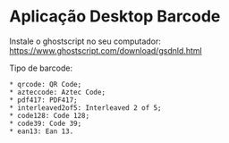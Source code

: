 # Aplicação Desktop Barcode

Instale o ghostscript no seu computador: https://www.ghostscript.com/download/gsdnld.html

<p>Tipo de barcode:</p>

    * qrcode: QR Code;
    * azteccode: Aztec Code;
    * pdf417: PDF417;
    * interleaved2of5: Interleaved 2 of 5;
    * code128: Code 128;
    * code39: Code 39;
    * ean13: Ean 13.
